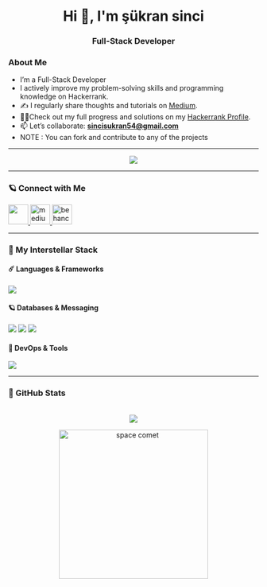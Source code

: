 
<h1 align="center">Hi 👋, I'm şükran sinci </h1>

<h3 align="center">Full-Stack Developer  </h3>


### About Me

-  I’m a Full-Stack Developer
- I actively improve my problem-solving skills and programming knowledge on Hackerrank.
- ✍️ I regularly share thoughts and tutorials on [Medium](https://medium.com/@sincisukran).
-  👩‍💻Check out my full progress and solutions on my [Hackerrank Profile](https://www.hackerrank.com/profile/sincisukran54).
- 📫 Let’s collaborate: **sincisukran54@gmail.com**
- NOTE : You can fork and contribute to any of the projects

---

<p align="center">
  <img src="https://github-profile-trophy.vercel.app/?username=devsukransinci&theme=gruvbox&row=2&column=4&margin-w=15&margin-h=15" />
</p>

  
---



### 🪐 Connect with Me  

<p align="left">
  <a href="https://linkedin.com/in/şükransinci" target="_blank">
    <img src="https://skillicons.dev/icons?i=linkedin" height="40"/>
  </a>

  <a href="https://medium.com/@sincisukran" target="_blank">
    <img src="https://raw.githubusercontent.com/rahuldkjain/github-profile-readme-generator/master/src/images/icons/Social/medium.svg" height="40" alt="medium"/>
  </a>

 <a href="https://www.behance.net/skransinci" target="_blank">
    <img src="https://cdn-icons-png.flaticon.com/512/145/145799.png" height="40" alt="behance"/>
  </a>
</p>

---

### 🚀 My Interstellar Stack

#### ☄️ Languages & Frameworks  
<p>
  <img src="https://skillicons.dev/icons?i=java,ts,nodejs,react,spring,angular" />
</p>

#### 🪐 Databases & Messaging  
<p>
  <img src="https://skillicons.dev/icons?i=mongodb,mysql,postgres" />
  <img src="https://img.shields.io/badge/Kafka-black?logo=apachekafka&style=flat"/>
  <img src="https://img.shields.io/badge/RabbitMQ-FF6600?logo=rabbitmq&style=flat"/>
</p>

#### 🌠 DevOps & Tools  
<p>
  <img src="https://skillicons.dev/icons?i=docker,kubernetes,git,github,postman,vercel" />
</p>

---

### 👾 GitHub Stats

<p align="center">
  <br/>
  <img src="https://github-readme-streak-stats.herokuapp.com/?user=devsukransinci&theme=tokyonight&hide_border=true"/>
</p>



<p align="center">
  <img src="https://media.giphy.com/media/BHNfhgU63qrks/giphy.gif" alt="space comet" width="300px"/>
</p>


